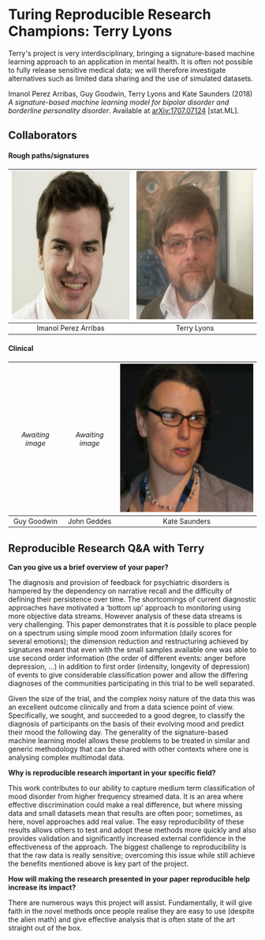 # Turing Reproducible Research Champions: Terry Lyons

Terry's project is very interdisciplinary, bringing a signature-based machine learning approach to an application in mental health.
It is often not possible to fully release sensitive medical data; we will therefore investigate alternatives such as limited data sharing and the use of simulated datasets.

Imanol Perez Arribas, Guy Goodwin, Terry Lyons and Kate Saunders (2018) *A signature-based machine learning model for bipolar disorder and borderline personality disorder*.
Available at [arXiv:1707.07124](https://arxiv.org/abs/1707.07124) [stat.ML].

## Collaborators

#### Rough paths/signatures

| <img src="./images/imanol-perez-arribas-square.jpg" height="300"> | <img src="./images/terry-lyons-square.jpg" height="300">
| :-----------------------:|:---------------------------:
| Imanol Perez Arribas          | Terry Lyons

#### Clinical

| <span style="font-weight:normal">*Awaiting image*</span> | <span style="font-weight:normal">*Awaiting image*</span> | <img src="./images/kate-saunders-square.png" height="300"> |
| :-----------------------:|:---------------------------:|:-----------------------:|
| Guy Goodwin              | John Geddes                 | Kate Saunders           |

## Reproducible Research Q&A with Terry

**Can you give us a brief overview of your paper?**

The diagnosis and provision of feedback for psychiatric disorders is hampered by the dependency on narrative recall and the difficulty of defining their persistence over time.
The shortcomings of current diagnostic approaches have motivated a ‘bottom up’ approach to monitoring using more objective data streams.
However analysis of these data streams is very challenging.
This paper demonstrates that it is possible to place people on a spectrum using simple mood zoom information (daily scores for several emotions); the dimension reduction and restructuring achieved by signatures meant that even with the small samples available one was able to use second order information (the order of different events: anger before depression, …) in addition to first order (intensity, longevity of depression) of events to give considerable classification power and allow the differing diagnoses of the communities participating in this trial to be well separated.

Given the size of the trial, and the complex noisy nature of the data this was an excellent outcome clinically and from a data science point of view.
Specifically, we sought, and succeeded to a good degree, to classify the diagnosis of participants on the basis of their evolving mood and predict their mood the following day.
The generality of the signature-based machine learning model allows these problems to be treated in similar and generic methodology that can be shared with other contexts where one is analysing complex multimodal data.

**Why is reproducible research important in your specific field?**

This work contributes to our ability to capture medium term classification of mood disorder from higher frequency streamed data.
It is an area where effective discrimination could make a real difference, but where missing data and small datasets mean that results are often poor; sometimes, as here, novel approaches add real value.
The easy reproducibility of these results allows others to test and adopt these methods more quickly and also provides validation and significantly increased external confidence in the effectiveness of the approach.
The biggest challenge to reproducibility is that the raw data is really sensitive; overcoming this issue while still achieve the benefits mentioned above is key part of the project.

**How will making the research presented in your paper reproducible help increase its impact?**

There are numerous ways this project will assist.
Fundamentally, it will give faith in the novel methods once people realise they are easy to use (despite the alien math) and give effective analysis that is often state of the art straight out of the box.
